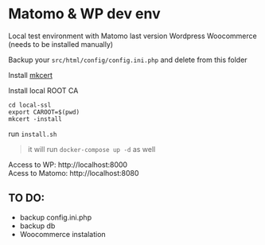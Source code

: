 # Matomo & WP dev env

Local test environment with 
Matomo last version
Wordpress Woocommerce (needs to be installed manually)

Backup your `src/html/config/config.ini.php` and delete from this folder

Install [mkcert](https://github.com/FiloSottile/mkcert#installation)

Install local ROOT CA

```
cd local-ssl
export CAROOT=$(pwd)
mkcert -install
```

run 
```install.sh```
> it will run 
`docker-compose up -d` as well


Access to WP: http://localhost:8000 \
Acess to Matomo: http://localhost:8080 


## TO DO:

* backup config.ini.php
* backup db
* Woocommerce instalation 